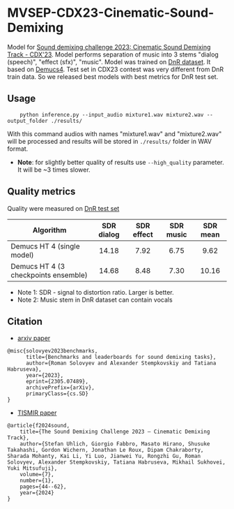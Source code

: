 # MVSEP-CDX23-Cinematic-Sound-Demixing

Model for [Sound demixing challenge 2023: Cinematic Sound Demixing Track - CDX'23](https://www.aicrowd.com/challenges/sound-demixing-challenge-2023). Model performs separation of music into 3 stems "dialog (speech)", "effect (sfx)", "music". Model was trained on [DnR dataset](https://zenodo.org/record/5574713).  It based on [Demucs4](https://github.com/facebookresearch/demucs). Test set in CDX23 contest was very different from DnR train data. So we released best models with best metrics for DnR test set. 

## Usage

```
    python inference.py --input_audio mixture1.wav mixture2.wav --output_folder ./results/
```

With this command audios with names "mixture1.wav" and "mixture2.wav" will be processed and results will be stored in `./results/` folder in WAV format.

* **Note**: for slightly better quality of results use `--high_quality` parameter. It will be ~3 times slower.

## Quality metrics

Quality were measured on [DnR test set](https://zenodo.org/record/5574713)

| Algorithm     | SDR dialog  | SDR effect  | SDR music  | SDR mean |
| ------------- |:---------:|:----------:|:----------:|:----------:|
| Demucs HT 4 (single model)   | 14.18   | 7.92    | 6.75     | 9.62     |
| Demucs HT 4 (3 checkpoints ensemble)   | 14.68   | 8.48    | 7.30     | 10.16     |

* Note 1: SDR - signal to distortion ratio. Larger is better.
* Note 2: Music stem in DnR dataset can contain vocals

## Citation

* [arxiv paper](https://arxiv.org/abs/2305.07489)

```
@misc{solovyev2023benchmarks,
      title={Benchmarks and leaderboards for sound demixing tasks}, 
      author={Roman Solovyev and Alexander Stempkovskiy and Tatiana Habruseva},
      year={2023},
      eprint={2305.07489},
      archivePrefix={arXiv},
      primaryClass={cs.SD}
}
```

* [TISMIR paper](https://doi.org/10.5334/tismir.172)

```
@article{f2024sound,
    title={The Sound Demixing Challenge 2023 – Cinematic Demixing Track},
    author={Stefan Uhlich, Giorgio Fabbro, Masato Hirano, Shusuke Takahashi, Gordon Wichern, Jonathan Le Roux, Dipam Chakraborty, Sharada Mohanty, Kai Li, Yi Luo, Jianwei Yu, Rongzhi Gu, Roman Solovyev, Alexander Stempkovskiy, Tatiana Habruseva, Mikhail Sukhovei, Yuki Mitsufuji},
    volume={7},
    number={1},
    pages={44--62},
    year={2024}
}
```
